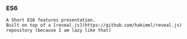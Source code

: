 ### ES6
	
	A Short ES6 features presentation.
	Built on top of a [reveal.js](https://github.com/hakimel/reveal.js) repository (because I am lazy like that)